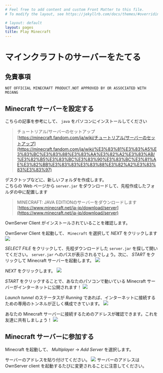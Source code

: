 ```yaml
---
# Feel free to add content and custom Front Matter to this file.
# To modify the layout, see https://jekyllrb.com/docs/themes/#overriding-theme-defaults

# layout: default
layout: pages
title: Play Minecraft
---
```


# マインクラフトのサーバーをたてる
## 免責事項
```
NOT OFFICIAL MINECRAFT PRODUCT.NOT APPROVED BY OR ASSOCIATED WITH MOJANG
```

## Minecraft サーバーを設定する
こちらの記事を参考にして、 `java` をパソコンにインストールしてください

> チュートリアル/サーバーのセットアップ  
> [https://minecraft.fandom.com/ja/wiki/チュートリアル/サーバーのセットアップ](https://minecraft.fandom.com/ja/wiki/%E3%83%81%E3%83%A5%E3%83%BC%E3%83%88%E3%83%AA%E3%82%A2%E3%83%AB/%E3%82%B5%E3%83%BC%E3%83%90%E3%83%BC%E3%81%AE%E3%82%BB%E3%83%83%E3%83%88%E3%82%A2%E3%83%83%E3%83%97)

デスクトップなどに、新しいフォルダを作成します。  
こちらの Web ページから `server.jar` をダウンロードして、先程作成したフォルダの中に配置します

> MINECRAFT: JAVA EDITIONのサーバーをダウンロードします  
> [https://www.minecraft.net/ja-jp/download/server](https://www.minecraft.net/ja-jp/download/server)


OwnServer Client がインストールされていることを確認します。

OwnServer Client を起動して、 `Minecraft` を選択して *NEXT* をクリックします
![](/img/minecraft/step_selectgame.png)

*SELECT FILE* をクリックして、先程ダウンロードした `server.jar` を探して開いてください。 `server.jar` へのパスが表示されるでしょう。次に、 *START* をクリックして Minecraft サーバーを起動します。
![](/img/minecraft/step_confgame_start.png)

*NEXT* をクリックします。
![](/img/minecraft/step_confgame_next.png)

*START* をクリックすることで、あなたのパソコンで動いている Minecraft サーバーがインターネットに公開されます！
![](/img/minecraft/step_tunnel_start.png)

*Launch tunnel* のステータスが *Running* であれば、インターネットに接続するための専用のトンネルが正しく構成できています。
![](/img/minecraft/step_tunnel_next.png)

あなたの Minecraft サーバーに接続するためのアドレスが確認できます。これを友達に共有しましょう！
![](/img/minecraft/step_monitor.png)

## Minecraft サーバーに参加する
Minecraft を起動して、 *Multiplayer* -> *Add Server* を選択します。

サーバーのアドレスを貼り付けてください。
![](/img/minecraft/step_ingame.png)
サーバーのアドレスは OwnServer client を起動するたびに変更されることに注意してください。
